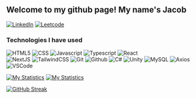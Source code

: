 ## Welcome to my github page! My name's Jacob
[![LinkedIn](https://img.shields.io/badge/-LinkedIn-0077B5?style=flat-rounded&logo=linkedin&logoColor=ffffff)](https://www.linkedin.com/in/jacob-esclamado-377689218/)
[![Leetcode](https://img.shields.io/badge/-Leetcode-grey?style=flat-rounded&logo=leetcode)](https://leetcode.com/u/Jaxeetee/)


### Technologies I have used 
![HTML5](https://img.shields.io/badge/-HTML5-grey?style=flat-rounded&logo=html5)
![CSS](https://img.shields.io/badge/-CSS3-grey?style=flat-rounded&logo=css3)
![Javascript](https://img.shields.io/badge/Javascript-grey?style=flat-rounded&logo=javascript)
![Typescript](https://img.shields.io/badge/Typescript-grey?style=flat-rounded&logo=typescript)
![React](https://img.shields.io/badge/React-grey?style=flat-rounded&logo=react)  
![NextJS](https://img.shields.io/badge/NextJS-grey?style=flat-rounded&logo=next.js)
![TailwindCSS](https://img.shields.io/badge/TailwindCSS-grey?style=flat-rounded&logo=tailwindcss)
![Git](https://img.shields.io/badge/Git-grey?style=flat-rounded&logo=git)
![Github](https://img.shields.io/badge/Github-grey?style=flat-rounded&logo=github)
![C#](https://img.shields.io/badge/C%23-grey?style=flat-rounded)
![Unity](https://img.shields.io/badge/Unity-grey?style=flat-rounded&logo=unity)
![MySQL](https://img.shields.io/badge/MySql-grey?style=flat-rounded&logo=mysql)
![Axios](https://img.shields.io/badge/Axios-grey?style=flat-rounded&logo=axios)
![VSCode](https://img.shields.io/badge/VS%20Code-grey?style=flat-rounded&logo=visualstudiocode&logoColor=0078d7)


[![My Statistics](https://github-readme-stats.vercel.app/api?username=Jaxeetee&show_icons=true&custom_title=My%20Stats&hide_border=false&border_radius=10&card_width=500&bg_color=0e1116&theme=radical#gh-dark-mode-only)](https://github.com/anuraghazra/github-readme-stats#gh-dark-mode-only)
[![My Statistics](https://github-readme-stats.vercel.app/api?username=Jaxeetee&custom_title=My%20Stats&show_icons=true&theme=transparent#gh-light-mode-only)](https://github.com/anuraghazra/github-readme-stats#gh-light-mode-only)

[![GitHub Streak](https://streak-stats.demolab.com?user=Jaxeetee&theme=github-dark-blue&hide_border=false&border_radius=10&date_format=j%20M%5B%20Y%5D&mode=weekly&card_width=500&hide_total_contributions=true)](https://git.io/streak-stats)
